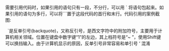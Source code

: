 
需要引用代码时，如果引用的语句只有一段，不分行，可以用 ` 将语句包起来。如果引用的语句为多行，可以将```置于这段代码的首行和末行。代码引用的案例截图:

` ` `是反单引号(backquote)，又称反引号，是西文字符中的附加符号，主要用于计算机相关领域。位置在键盘中数字键“1”的左边，其上档符号是“~ ”，使用Shift键可以换挡输入。由于计算机显示的原因，反单引号非常容易和单引号 ‘ 混淆

```java
```
